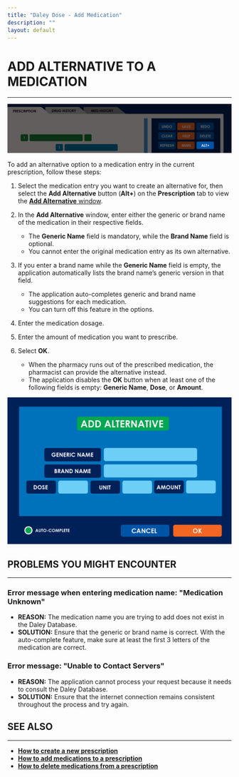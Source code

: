 ```yaml
---
title: "Daley Dose - Add Medication"
description: ""
layout: default
---
```


# **ADD ALTERNATIVE TO A MEDICATION**
---

![Daley Dose Add Alternative](/assets/images/daley-dose-home-window-parts-alt.png)

To add an alternative option to a medication entry in the current prescription, follow these steps:

1. Select the medication entry you want to create an alternative for, then select the **Add Alternative** button (**Alt+**) on the **Prescription** tab to view the [**Add Alternative** window](/daleydose/window-add-alternative).

2. In the **Add Alternative** window, enter either the generic or brand name of the medication in their respective fields.
   - The **Generic Name** field is mandatory, while the **Brand Name** field is optional.
   - You cannot enter the original medication entry as its own alternative.

3. If you enter a brand name while the **Generic Name** field is empty, the application automatically lists the brand name’s generic version in that field.
   - The application auto-completes generic and brand name suggestions for each medication.
   - You can turn off this feature in the options.

4. Enter the medication dosage.

5. Enter the amount of medication you want to prescribe.

6. Select **OK**.
   - When the pharmacy runs out of the prescribed medication, the pharmacist can provide the alternative instead.
   - The application disables the **OK** button when at least one of the following fields is empty: **Generic Name**, **Dose**, or **Amount**.

![Daley Dose user interface screenshot](/assets/images/daley-dose-add-alts-window.png)

## **PROBLEMS YOU MIGHT ENCOUNTER**  
---

### Error message when entering medication name: **"Medication Unknown"**  
- **REASON:** The medication name you are trying to add does not exist in the Daley Database.  
- **SOLUTION:** Ensure that the generic or brand name is correct. With the auto-complete feature, make sure at least the first 3 letters of the medication are correct.

### Error message: **"Unable to Contact Servers"**  
- **REASON:** The application cannot process your request because it needs to consult the Daley Database.  
- **SOLUTION:** Ensure that the internet connection remains consistent throughout the process and try again.

## **SEE ALSO**
---
- [**How to create a new prescription**](/daleydose/prescription-create-new)
- [**How to add medications to a prescription**](/daleydose/prescription-add-meds)
- [**How to delete medications from a prescription**](/daleydose/prescription-delete-meds) 
